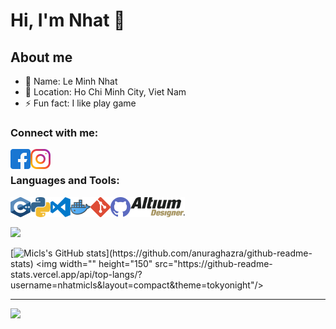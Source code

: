 
# Hi, I'm Nhat 👋

## About me

- 👨 Name: Le Minh Nhat
- 🌇 Location: Ho Chi Minh City, Viet Nam
- ⚡ Fun fact: I like play game

### Connect with me:

[<img align='left' width="32" height="32" src="icon/facebook.svg"/>][Facebook]
[<img align='left' width="32" height="32" src="icon/instagram.svg"/>][Instagram]

<br>

### Languages and Tools:

<img align='left' width="32" height="32" src="icon/c.svg"/>
<img align='left' width="32" height="32" src="icon/python.svg"/>
<img align='left' width="32" height="32" src="icon/visual-studio-code.svg"/>
<img align='left' width="32" height="32" src="icon/docker.svg"/>
<img align='left' width="32" height="32" src="icon/git.svg"/>
<img align='left' width="32" height="32" src="icon/github.svg"/>
<img align='left' width="" height="32" src="icon/altium.png"/>

<br>
<br>

![](https://komarev.com/ghpvc/?username=nhatmicls&color=yellow&label=Profile+views&style=flat-square)

[![Micls's GitHub stats]("https://github-readme-stats.vercel.app/api?username=nhatmicls&show_icons=true&theme=tokyonight")](https://github.com/anuraghazra/github-readme-stats)
<img width="" height="150" src="https://github-readme-stats.vercel.app/api/top-langs/?username=nhatmicls&layout=compact&theme=tokyonight"/>

---

<img width="" height="" src="image/jita4-4-crop.png"/>

<!-- -->

[Facebook]: https://www.facebook.com/nhat.leminh.18
[Instagram]: https://www.instagram.com/nhatmilcs/
